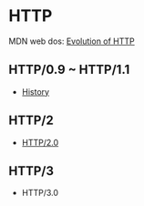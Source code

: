 # HTTP

MDN web dos: [Evolution of HTTP](https://developer.mozilla.org/en-US/docs/Web/HTTP/Basics_of_HTTP/Evolution_of_HTTP)

## HTTP/0.9 ~ HTTP/1.1

- [History](history.md) 

## HTTP/2

- [HTTP/2.0](http.2.0.md)

## HTTP/3

- HTTP/3.0
